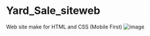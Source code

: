 # Yard_Sale_siteweb
Web site make for HTML and CSS (Mobile First)
![image](https://user-images.githubusercontent.com/85961824/137042363-7b3e5228-6995-4411-b3b3-62aa109dc0d3.png)
